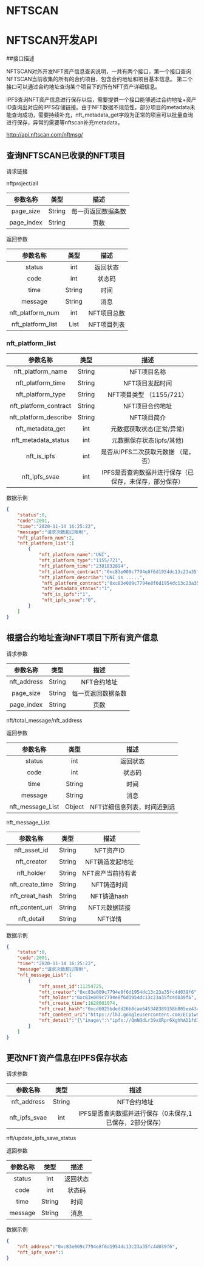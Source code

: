 # NFTSCAN
# NFTSCAN开发API
##接口描述 

NFTSCAN对外开发NFT资产信息查询说明，一共有两个接口，第一个接口查询NFTSCAN当前收集的所有的合约项目，包含合约地址和项目基本信息。
第二个接口可以通过合约地址查询某个项目下的所有NFT资产详细信息。

IPFS查询NFT资产信息进行保存以后，需要提供一个接口能够通过合约地址+资产ID查询出对应的IPFS存储链接。由于NFT数据不规范性，部分项目的metadata未能查询成功，需要持续补充，nft_metadata_get字段为正常的项目可以批量查询进行保存，异常的需要等nftscan补充metadata。

http://api.nftscan.com/nftmsg/

## 查询NFTSCAN已收录的NFT项目

请求链接

nftproject/all

| 参数名称 | 类型 | 描述 |
| :-----:| :----: | :----: |
| page_size | String | 每一页返回数据条数 |
| page_index | String | 页数 |

返回参数

| 参数名称 | 类型 | 描述 |
| :-----:| :----: | :----: |
| status | int | 返回状态 |
| code | int | 状态码 |
| time | String | 时间 |
| message | String | 消息 |
| nft_platform_num | int | NFT项目总数 |
| nft_platform_list | List | NFT项目列表 |


### nft_platform_list
| 参数名称 | 类型 | 描述 |
| :-----:| :----: | :----: |
| nft_platform_name | String | NFT项目名称 |
| nft_platform_time | String | NFT项目发起时间 |
| nft_platform_type | String | NFT项目类型 （1155/721）|
| nft_platform_contract | String | NFT项目合约地址 |
| nft_platform_describe | String | NFT项目简介 |
| nft_metadata_get | int | 元数据获取状态(正常/异常) |
| nft_metadata_status | int | 元数据保存状态(ipfs/其他) |
| nft_is_ipfs | int | 是否从IPFS二次获取元数据 （是，否）|
| nft_ipfs_svae | int | IPFS是否查询数据并进行保存（已保存，未保存，部分保存） |


数据示例

```json
{
    "status":0,
    "code":2001,
    "time":"2020-11-14 16:25:22",
    "message":"请求次数超过限制",
    "nft_platform_num":2,
    "nft_platform_list":[
        {
            "nft_platform_name":"UNI",
            "nft_platform_type":"1155/721",
            "nft_platform_time":"2381832894",
            "nft_platform_contract":"0xc83e009c7794e8f6d1954dc13c23a35fc4d039f6",
            "nft_platform_describe":"UNI is .....",
             "nft_platform_contract":"0xc83e009c7794e8f6d1954dc13c23a35fc4d039f6",
             "nft_metadata_status":"1",
             "nft_is_ipfs":"1",
             "nft_ipfs_svae":"0",
        }
    ]
}
```





## 根据合约地址查询NFT项目下所有资产信息

请求参数

| 参数名称 | 类型 | 描述 |
| :-----:| :----: | :----: |
| nft_address | String | NFT合约地址 |
| page_size | String | 每一页返回数据条数 |
| page_index | String | 页数 |

nft/total_message/nft_address

返回参数

| 参数名称 | 类型 | 描述 |
| :-----:| :----: | :----: |
| status | int | 返回状态 |
| code | int | 状态码 |
| time | String | 时间 |
| message | String | 消息 |
| nft_message_List | Object | NFT详细信息列表，时间近到远 |

nft_message_List

| 参数名称 | 类型 | 描述 |
| :-----:| :----: | :----: |
| nft_asset_id | String | NFT资产ID |
| nft_creator | String | NFT铸造发起地址 |
| nft_holder | String | NFT资产当前持有者 |
| nft_create_time | String | NFT铸造时间 |
| nft_creat_hash | String | NFT铸造hash |
| nft_content_uri | String | NFT元数据链接 |
| nft_detail | String | NFT详情 |


数据示例

```json
{
    "status":0,
    "code":2001,
    "time":"2020-11-14 16:25:22",
    "message":"请求次数超过限制",
    "nft_message_List":[
        {
            "nft_asset_id":11254725,
            "nft_creator":"0xc83e009c7794e8f6d1954dc13c23a35fc4d039f6",
            "nft_holder":"0xc83e009c7794e8f6d1954dc13c23a35fc4d039f6",
            "nft_create_time":1628601074,
            "nft_creat_hash":"0xcd6025bdedd26b8cae645348389158b805ee4341369e0c3c84d129ccbe529eac",
            "nft_content_uri":"https://lh3.googleusercontent.com/ECp1wSceVbzN9XBhO4wkse7AwccKoN6ecXVuWwsM4t3m8kNxeYDGLPzIKq3LHxTFxazJYnBGJxhY5vc3_s4ss3Eupg9RPTiGFf93-A",
            "nft_detail":"{\"image\":\"ipfs://QmNQdLr39xXRpr6XghhAD1fd1dntJouugvFhYqQVebMUku\"}"
        }
    ]
}
```


## 更改NFT资产信息在IPFS保存状态

请求参数

| 参数名称 | 类型 | 描述 |
| :-----:| :----: | :----: |
| nft_address | String | NFT合约地址 |
| nft_ipfs_svae | int | IPFS是否查询数据并进行保存（0未保存,1已保存，2部分保存） |

nft/update_ipfs_save_status

返回参数

| 参数名称 | 类型 | 描述 |
| :-----:| :----: | :----: |
| status | int | 返回状态 |
| code | int | 状态码 |
| time | String | 时间 |
| message | String | 消息 |


数据示例

```json
{
    "nft_address":"0xc83e009c7794e8f6d1954dc13c23a35fc4d039f6",
    "nft_ipfs_svae":1
}
```

